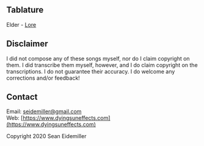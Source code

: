 ## Tablature

Elder - [Lore](https://raw.githubusercontent.com/doomsean/tabs/master/Elder/Elder%20-%20Lore.txt)

## Disclaimer

I did not compose any of these songs myself, nor do I claim copyright on them. I did transcribe
them myself, however, and I do claim copyright on the transcriptions. I do not guarantee their
accuracy. I do welcome any corrections and/or feedback!

## Contact

Email: [seidemiller@gmail.com](mailto:seidemiller@gmail.com)  
Web: [https://www.dyingsuneffects.com](https://www.dyingsuneffects.com)

Copyright 2020 Sean Eidemiller
